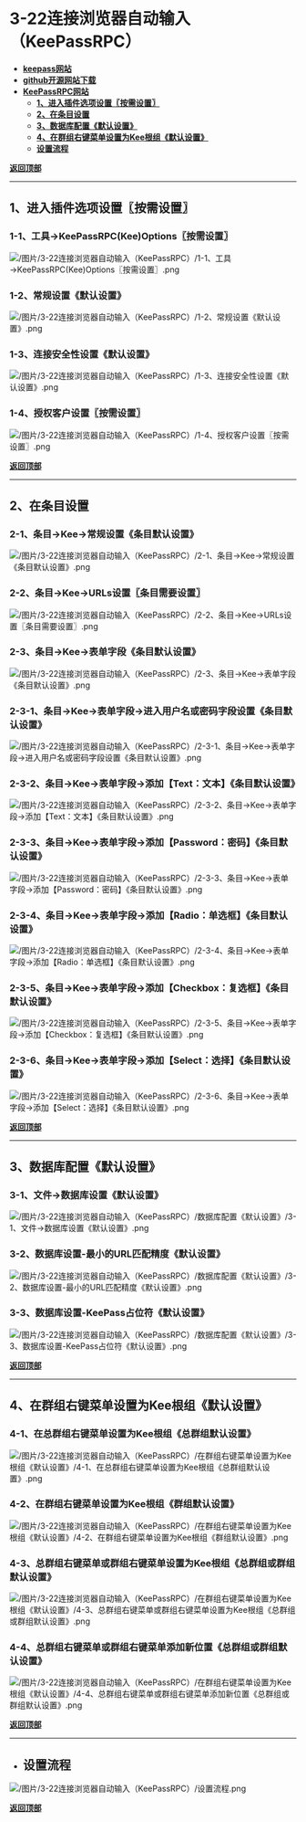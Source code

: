 # <a name="锚点0"></a>3-22连接浏览器自动输入（KeePassRPC）
- [**keepass网站**](https://keepass.info/plugins.html#keepassrpc)
- [**github开源网站下载**](https://github.com/kee-org/keepassrpc/releases)
- [**KeePassRPC网站**](https://www.kee.pm/)
	- <a href="#锚点1">**1、进入插件选项设置〖按需设置〗**</a>
	- <a href="#锚点2">**2、在条目设置**</a>
	- <a href="#锚点3">**3、数据库配置《默认设置》**</a>
	- <a href="#锚点4">**4、在群组右键菜单设置为Kee根组《默认设置》**</a>
	- <a href="#锚点5">**设置流程**</a>

<a name="锚点1"></a><a href="#锚点0">**返回顶部**</a>
______________________________________________________________________________
## 1、进入插件选项设置〖按需设置〗
### 1-1、工具→KeePassRPC(Kee)Options〖按需设置〗
<p><img src="/图片/3-22连接浏览器自动输入（KeePassRPC）/1-1、工具→KeePassRPC(Kee)Options〖按需设置〗.png" alt="/图片/3-22连接浏览器自动输入（KeePassRPC）/1-1、工具→KeePassRPC(Kee)Options〖按需设置〗.png"/></p>

### 1-2、常规设置《默认设置》
<p><img src="/图片/3-22连接浏览器自动输入（KeePassRPC）/1-2、常规设置《默认设置》.png" alt="/图片/3-22连接浏览器自动输入（KeePassRPC）/1-2、常规设置《默认设置》.png"/></p>

### 1-3、连接安全性设置《默认设置》
<p><img src="/图片/3-22连接浏览器自动输入（KeePassRPC）/1-3、连接安全性设置《默认设置》.png" alt="/图片/3-22连接浏览器自动输入（KeePassRPC）/1-3、连接安全性设置《默认设置》.png"/></p>

### 1-4、授权客户设置〖按需设置〗
<p><img src="/图片/3-22连接浏览器自动输入（KeePassRPC）/1-4、授权客户设置〖按需设置〗.png" alt="/图片/3-22连接浏览器自动输入（KeePassRPC）/1-4、授权客户设置〖按需设置〗.png"/></p>

<a name="锚点2"></a><a href="#锚点0">**返回顶部**</a>
______________________________________________________________________________
## 2、在条目设置
### 2-1、条目→Kee→常规设置《条目默认设置》
<p><img src="/图片/3-22连接浏览器自动输入（KeePassRPC）/2-1、条目→Kee→常规设置《条目默认设置》.png" alt="/图片/3-22连接浏览器自动输入（KeePassRPC）/2-1、条目→Kee→常规设置《条目默认设置》.png"/></p>

### 2-2、条目→Kee→URLs设置〖条目需要设置〗
<p><img src="/图片/3-22连接浏览器自动输入（KeePassRPC）/2-2、条目→Kee→URLs设置〖条目需要设置〗.png" alt="/图片/3-22连接浏览器自动输入（KeePassRPC）/2-2、条目→Kee→URLs设置〖条目需要设置〗.png"/></p>

### 2-3、条目→Kee→表单字段《条目默认设置》
<p><img src="/图片/3-22连接浏览器自动输入（KeePassRPC）/2-3、条目→Kee→表单字段《条目默认设置》.png" alt="/图片/3-22连接浏览器自动输入（KeePassRPC）/2-3、条目→Kee→表单字段《条目默认设置》.png"/></p>

### 2-3-1、条目→Kee→表单字段→进入用户名或密码字段设置《条目默认设置》
<p><img src="/图片/3-22连接浏览器自动输入（KeePassRPC）/2-3-1、条目→Kee→表单字段→进入用户名或密码字段设置《条目默认设置》.png" alt="/图片/3-22连接浏览器自动输入（KeePassRPC）/2-3-1、条目→Kee→表单字段→进入用户名或密码字段设置《条目默认设置》.png"/></p>

### 2-3-2、条目→Kee→表单字段→添加【Text：文本】《条目默认设置》
<p><img src="/图片/3-22连接浏览器自动输入（KeePassRPC）/2-3-2、条目→Kee→表单字段→添加【Text：文本】《条目默认设置》.png" alt="/图片/3-22连接浏览器自动输入（KeePassRPC）/2-3-2、条目→Kee→表单字段→添加【Text：文本】《条目默认设置》.png"/></p>

### 2-3-3、条目→Kee→表单字段→添加【Password：密码】《条目默认设置》
<p><img src="/图片/3-22连接浏览器自动输入（KeePassRPC）/2-3-3、条目→Kee→表单字段→添加【Password：密码】《条目默认设置》.png" alt="/图片/3-22连接浏览器自动输入（KeePassRPC）/2-3-3、条目→Kee→表单字段→添加【Password：密码】《条目默认设置》.png"/></p>

### 2-3-4、条目→Kee→表单字段→添加【Radio：单选框】《条目默认设置》
<p><img src="/图片/3-22连接浏览器自动输入（KeePassRPC）/2-3-4、条目→Kee→表单字段→添加【Radio：单选框】《条目默认设置》.png" alt="/图片/3-22连接浏览器自动输入（KeePassRPC）/2-3-4、条目→Kee→表单字段→添加【Radio：单选框】《条目默认设置》.png"/></p>

### 2-3-5、条目→Kee→表单字段→添加【Checkbox：复选框】《条目默认设置》
<p><img src="/图片/3-22连接浏览器自动输入（KeePassRPC）/2-3-5、条目→Kee→表单字段→添加【Checkbox：复选框】《条目默认设置》.png" alt="/图片/3-22连接浏览器自动输入（KeePassRPC）/2-3-5、条目→Kee→表单字段→添加【Checkbox：复选框】《条目默认设置》.png"/></p>

### 2-3-6、条目→Kee→表单字段→添加【Select：选择】《条目默认设置》
<p><img src="/图片/3-22连接浏览器自动输入（KeePassRPC）/2-3-6、条目→Kee→表单字段→添加【Select：选择】《条目默认设置》.png" alt="/图片/3-22连接浏览器自动输入（KeePassRPC）/2-3-6、条目→Kee→表单字段→添加【Select：选择】《条目默认设置》.png"/></p>

<a name="锚点3"></a><a href="#锚点0">**返回顶部**</a>
______________________________________________________________________________
## 3、数据库配置《默认设置》
### 3-1、文件→数据库设置《默认设置》
<p><img src="/图片/3-22连接浏览器自动输入（KeePassRPC）/数据库配置《默认设置》/3-1、文件→数据库设置《默认设置》.png" alt="/图片/3-22连接浏览器自动输入（KeePassRPC）/数据库配置《默认设置》/3-1、文件→数据库设置《默认设置》.png"/></p>

### 3-2、数据库设置-最小的URL匹配精度《默认设置》
<p><img src="/图片/3-22连接浏览器自动输入（KeePassRPC）/数据库配置《默认设置》/3-2、数据库设置-最小的URL匹配精度《默认设置》.png" alt="/图片/3-22连接浏览器自动输入（KeePassRPC）/数据库配置《默认设置》/3-2、数据库设置-最小的URL匹配精度《默认设置》.png"/></p>

### 3-3、数据库设置-KeePass占位符《默认设置》
<p><img src="/图片/3-22连接浏览器自动输入（KeePassRPC）/数据库配置《默认设置》/3-3、数据库设置-KeePass占位符《默认设置》.png" alt="/图片/3-22连接浏览器自动输入（KeePassRPC）/数据库配置《默认设置》/3-3、数据库设置-KeePass占位符《默认设置》.png"/></p>

<a name="锚点4"></a><a href="#锚点0">**返回顶部**</a>
______________________________________________________________________________
## 4、在群组右键菜单设置为Kee根组《默认设置》
### 4-1、在总群组右键菜单设置为Kee根组《总群组默认设置》
<p><img src="/图片/3-22连接浏览器自动输入（KeePassRPC）/在群组右键菜单设置为Kee根组《默认设置》/4-1、在总群组右键菜单设置为Kee根组《总群组默认设置》.png" alt="/图片/3-22连接浏览器自动输入（KeePassRPC）/在群组右键菜单设置为Kee根组《默认设置》/4-1、在总群组右键菜单设置为Kee根组《总群组默认设置》.png"/></p>

### 4-2、在群组右键菜单设置为Kee根组《群组默认设置》
<p><img src="/图片/3-22连接浏览器自动输入（KeePassRPC）/在群组右键菜单设置为Kee根组《默认设置》/4-2、在群组右键菜单设置为Kee根组《群组默认设置》.png" alt="/图片/3-22连接浏览器自动输入（KeePassRPC）/在群组右键菜单设置为Kee根组《默认设置》/4-2、在群组右键菜单设置为Kee根组《群组默认设置》.png"/></p>

### 4-3、总群组右键菜单或群组右键菜单设置为Kee根组《总群组或群组默认设置》
<p><img src="/图片/3-22连接浏览器自动输入（KeePassRPC）/在群组右键菜单设置为Kee根组《默认设置》/4-3、总群组右键菜单或群组右键菜单设置为Kee根组《总群组或群组默认设置》.png" alt="/图片/3-22连接浏览器自动输入（KeePassRPC）/在群组右键菜单设置为Kee根组《默认设置》/4-3、总群组右键菜单或群组右键菜单设置为Kee根组《总群组或群组默认设置》.png"/></p>

### 4-4、总群组右键菜单或群组右键菜单添加新位置《总群组或群组默认设置》
<p><img src="/图片/3-22连接浏览器自动输入（KeePassRPC）/在群组右键菜单设置为Kee根组《默认设置》/4-4、总群组右键菜单或群组右键菜单添加新位置《总群组或群组默认设置》.png" alt="/图片/3-22连接浏览器自动输入（KeePassRPC）/在群组右键菜单设置为Kee根组《默认设置》/4-4、总群组右键菜单或群组右键菜单添加新位置《总群组或群组默认设置》.png"/></p>

<a name="锚点5"></a><a href="#锚点0">**返回顶部**</a>
______________________________________________________________________________
- ## 设置流程
<p><img src="/图片/3-22连接浏览器自动输入（KeePassRPC）/设置流程.png" alt="/图片/3-22连接浏览器自动输入（KeePassRPC）/设置流程.png"/></p>

<a href="#锚点0">**返回顶部**</a>